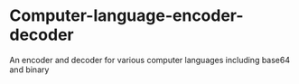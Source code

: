 # Computer-language-encoder-decoder
An encoder and decoder for various computer languages including base64 and binary
